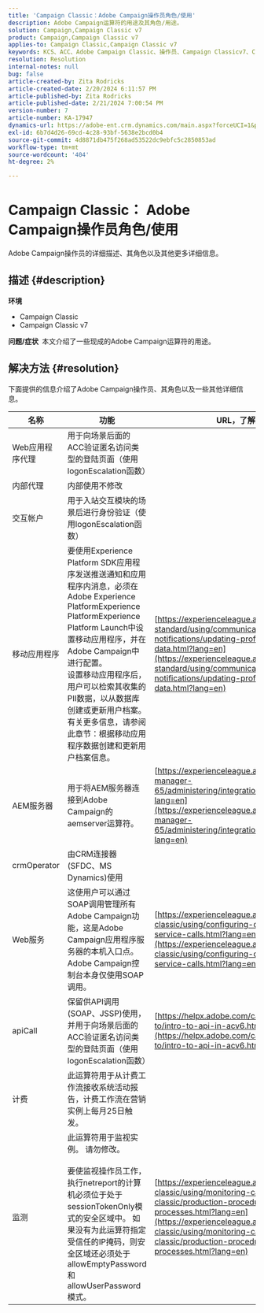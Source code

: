 ```yaml
---
title: 'Campaign Classic：Adobe Campaign操作员角色/使用'
description: Adobe Campaign运算符的用途及其角色/用途。
solution: Campaign,Campaign Classic v7
product: Campaign,Campaign Classic v7
applies-to: Campaign Classic,Campaign Classic v7
keywords: KCS、ACC、Adobe Campaign Classic、操作员、Campaign Classicv7、Campaign Classic、角色、用途、常见问题解答
resolution: Resolution
internal-notes: null
bug: false
article-created-by: Zita Rodricks
article-created-date: 2/20/2024 6:11:57 PM
article-published-by: Zita Rodricks
article-published-date: 2/21/2024 7:00:54 PM
version-number: 7
article-number: KA-17947
dynamics-url: https://adobe-ent.crm.dynamics.com/main.aspx?forceUCI=1&pagetype=entityrecord&etn=knowledgearticle&id=0230fa85-1bd0-ee11-9078-000d3a34444e
exl-id: 6b7d4d26-69cd-4c28-93bf-5638e2bcd0b4
source-git-commit: 4d8871db475f268ad53522dc9ebfc5c2850853ad
workflow-type: tm+mt
source-wordcount: '404'
ht-degree: 2%

---
```


# Campaign Classic： Adobe Campaign操作员角色/使用


Adobe Campaign操作员的详细描述、其角色以及其他更多详细信息。

## 描述 {#description}


<b>环境</b>

- Campaign Classic
- Campaign Classic v7


<b>问题/症状 </b>
本文介绍了一些现成的Adobe Campaign运算符的用途。


## 解决方法 {#resolution}


下面提供的信息介绍了Adobe Campaign操作员、其角色以及一些其他详细信息。


| <b>名称</b> | <b>功能</b> | <b>URL，了解更多详细信息</b> |
| --- | --- | --- |
| Web应用程序代理 | 用于向场景后面的ACC验证匿名访问类型的登陆页面（使用logonEscalation函数） |   |
| 内部代理 | 内部使用不修改 |   |
| 交互帐户 | 用于入站交互模块的场景后进行身份验证（使用logonEscalation函数） |   |
| 移动应用程序 | 要使用Experience Platform SDK应用程序发送推送通知和应用程序内消息，必须在Adobe Experience PlatformExperience PlatformExperience Platform Launch中设置移动应用程序，并在Adobe Campaign中进行配置。<br>设置移动应用程序后，用户可以检索其收集的PII数据，以从数据库创建或更新用户档案。 有关更多信息，请参阅此章节：根据移动应用程序数据创建和更新用户档案信息。 | [https://experienceleague.adobe.com/docs/campaign-standard/using/communication-channels/push-notifications/updating-profile-with-mobile-app-data.html?lang=en](https://experienceleague.adobe.com/docs/campaign-standard/using/communication-channels/push-notifications/updating-profile-with-mobile-app-data.html?lang=en) |
| AEM服务器 | 用于将AEM服务器连接到Adobe Campaign的aemserver运算符。 | [https://experienceleague.adobe.com/docs/experience-manager-65/administering/integration/campaignonpremise.html?lang=en](https://experienceleague.adobe.com/docs/experience-manager-65/administering/integration/campaignonpremise.html?lang=en) |
| crmOperator | 由CRM连接器(SFDC、MS Dynamics)使用 |   |
| Web服务 | 这使用户可以通过SOAP调用管理所有Adobe Campaign功能，这是Adobe Campaign应用程序服务器的本机入口点。 Adobe Campaign控制台本身仅使用SOAP调用。 | [https://experienceleague.adobe.com/docs/campaign-classic/using/configuring-campaign-classic/api/web-service-calls.html?lang=en](https://experienceleague.adobe.com/docs/campaign-classic/using/configuring-campaign-classic/api/web-service-calls.html?lang=en) |
| apiCall | 保留供API调用(SOAP、JSSP)使用，并用于向场景后面的ACC验证匿名访问类型的登陆页面（使用logonEscalation函数） | [https://helpx.adobe.com/campaign/classic/how-to/intro-to-api-in-acv6.html](https://helpx.adobe.com/campaign/classic/how-to/intro-to-api-in-acv6.html) |
| 计费 | 此运算符用于从计费工作流接收系统活动报告，计费工作流在营销实例上每月25日触发。 |   |
| 监测 | 此运算符用于监视实例。 请勿修改。 <br><br>要使监视操作员工作，执行netreport的计算机必须位于处于sessionTokenOnly模式的安全区域中。 如果没有为此运算符指定受信任的IP掩码，则安全区域还必须处于allowEmptyPassword和allowUserPassword模式。 | [https://experienceleague.adobe.com/docs/campaign-classic/using/monitoring-campaign-classic/production-procedures/monitoring-processes.html?lang=en](https://experienceleague.adobe.com/docs/campaign-classic/using/monitoring-campaign-classic/production-procedures/monitoring-processes.html?lang=en) |
